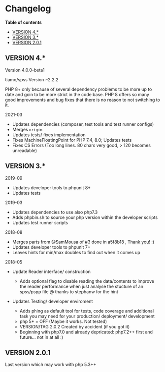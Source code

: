 # Changelog



<!-- START doctoc generated TOC please keep comment here to allow auto update -->
<!-- DON'T EDIT THIS SECTION, INSTEAD RE-RUN doctoc TO UPDATE -->
**Table of contents**

+ [VERSION 4.*](#version-4)
+ [VERSION 3.*](#version-3)
+ [VERSION 2.0.1](#version-201)

<!-- END doctoc generated TOC please keep comment here to allow auto update -->



## VERSION 4.*

Version 4.0.0-beta1

tiamo/spss Version ~2.2.2

PHP 8+ only because of several dependency problems to be more up to date and goin to be
more strict in the code base. PHP 8 offers so many good improvements and bug fixes that
there is no reason to not switching to it.


2021-03

+ Updates dependencies (composer, test tools and test runner configs)
+ Merges `origin`
+ Updates tests/ fixes implementation
+ Fixes MachineFloatingPoint for PHP 7.4, 8.0; Updates tests
+ Fixes CS Errors (Too long lines. 80 chars very good, > 120 becomes unreadable)



## VERSION 3.*

2019-09

+ Updates developer tools to phpunit 8+
+ Updates tests


2019-03

+ Updates dependencies to use also php7.3
+ Adds phpbin.sh to source your php version within the developer scripts
+ Updates test runner scripts


2018-08

+ Merges parts from @SamMousa of #3 done in a5f8b18 , Thank you! :)
+ Updates developer tools to phpunit 7+
+ Leaves hints for min/max doubles to find out when it comes up


2018-05

+ Update Reader interface/ construction
    + Adds optional flag to disable reading the data/contents to improve the
      reader performance when just analyse the stucture of an spss/pspp file
      @ thanks to stephanw for the hint

+ Updates Testing/ developer enviroment<br>
    + Adds phing as default tool for tests, code coverage and additional task
      you may need for your production/ deployment/ development
    + php 5* = OFF (Maybe it works. Not tested)
    + VERSION/TAG 2.0.2 Created by accident (if you got it)
    + Beginning with php7.0 and already depricated: php7.2++ first and future...
      not in at all :)


## VERSION 2.0.1

Last version which may work with php 5.3++

